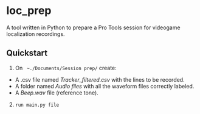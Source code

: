 # loc_prep

A tool written in Python to prepare a Pro Tools session for videogame localization recordings. 

## Quickstart

1. On ` ~./Documents/Session prep/` create:

- A .csv file named _Tracker_filtered.csv_ with the lines to be recorded.
- A folder named _Audio files_ with all the waveform files correctly labeled.
- A _Beep.wav_ file (reference tone).

2. `run main.py file`


